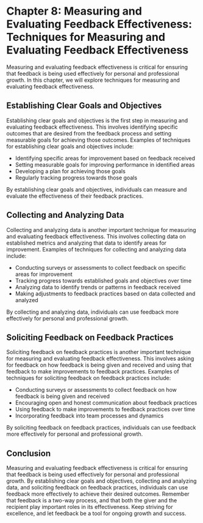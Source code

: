 Chapter 8: Measuring and Evaluating Feedback Effectiveness: Techniques for Measuring and Evaluating Feedback Effectiveness
==========================================================================================================================

Measuring and evaluating feedback effectiveness is critical for ensuring that feedback is being used effectively for personal and professional growth. In this chapter, we will explore techniques for measuring and evaluating feedback effectiveness.

Establishing Clear Goals and Objectives
---------------------------------------

Establishing clear goals and objectives is the first step in measuring and evaluating feedback effectiveness. This involves identifying specific outcomes that are desired from the feedback process and setting measurable goals for achieving those outcomes. Examples of techniques for establishing clear goals and objectives include:

* Identifying specific areas for improvement based on feedback received
* Setting measurable goals for improving performance in identified areas
* Developing a plan for achieving those goals
* Regularly tracking progress towards those goals

By establishing clear goals and objectives, individuals can measure and evaluate the effectiveness of their feedback practices.

Collecting and Analyzing Data
-----------------------------

Collecting and analyzing data is another important technique for measuring and evaluating feedback effectiveness. This involves collecting data on established metrics and analyzing that data to identify areas for improvement. Examples of techniques for collecting and analyzing data include:

* Conducting surveys or assessments to collect feedback on specific areas for improvement
* Tracking progress towards established goals and objectives over time
* Analyzing data to identify trends or patterns in feedback received
* Making adjustments to feedback practices based on data collected and analyzed

By collecting and analyzing data, individuals can use feedback more effectively for personal and professional growth.

Soliciting Feedback on Feedback Practices
-----------------------------------------

Soliciting feedback on feedback practices is another important technique for measuring and evaluating feedback effectiveness. This involves asking for feedback on how feedback is being given and received and using that feedback to make improvements to feedback practices. Examples of techniques for soliciting feedback on feedback practices include:

* Conducting surveys or assessments to collect feedback on how feedback is being given and received
* Encouraging open and honest communication about feedback practices
* Using feedback to make improvements to feedback practices over time
* Incorporating feedback into team processes and dynamics

By soliciting feedback on feedback practices, individuals can use feedback more effectively for personal and professional growth.

Conclusion
----------

Measuring and evaluating feedback effectiveness is critical for ensuring that feedback is being used effectively for personal and professional growth. By establishing clear goals and objectives, collecting and analyzing data, and soliciting feedback on feedback practices, individuals can use feedback more effectively to achieve their desired outcomes. Remember that feedback is a two-way process, and that both the giver and the recipient play important roles in its effectiveness. Keep striving for excellence, and let feedback be a tool for ongoing growth and success.
